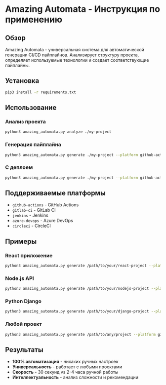 # Amazing Automata - Инструкция по применению

## Обзор

Amazing Automata - универсальная система для автоматической генерации CI/CD пайплайнов. Анализирует структуру проекта, определяет используемые технологии и создает соответствующие пайплайны.

## Установка

```bash
pip3 install -r requirements.txt
```

## Использование

### Анализ проекта
```bash
python3 amazing_automata.py analyze ./my-project
```

### Генерация пайплайна
```bash
python3 amazing_automata.py generate ./my-project --platform github-actions
```

### С деплоем
```bash
python3 amazing_automata.py generate ./my-project --platform github-actions --deploy
```

## Поддерживаемые платформы

- `github-actions` - GitHub Actions
- `gitlab-ci` - GitLab CI  
- `jenkins` - Jenkins
- `azure-devops` - Azure DevOps
- `circleci` - CircleCI

## Примеры

### React приложение
```bash
python3 amazing_automata.py generate /path/to/your/react-project --platform github-actions
```

### Node.js API
```bash
python3 amazing_automata.py generate /path/to/your/nodejs-project --platform gitlab-ci
```

### Python Django
```bash
python3 amazing_automata.py generate /path/to/your/django-project --platform github-actions
```

### Любой проект
```bash
python3 amazing_automata.py generate /path/to/any/project --platform github-actions
```

## Результаты

- **100% автоматизация** - никаких ручных настроек
- **Универсальность** - работает с любыми проектами
- **Скорость** - 30 секунд vs 2-4 часа ручной работы
- **Интеллектуальность** - анализ сложности и рекомендации
